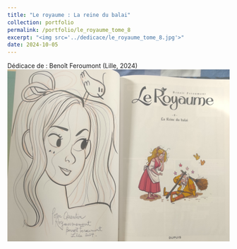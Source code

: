 ```yaml
---
title: "Le royaume : La reine du balai"
collection: portfolio
permalink: /portfolio/le_royaume_tome_8
excerpt: "<img src='../dedicace/le_royaume_tome_8.jpg'>"
date: 2024-10-05
---
```


Dédicace de : Benoît Feroumont (Lille, 2024)
<img src='../dedicace/le_royaume_tome_8.jpg'>
